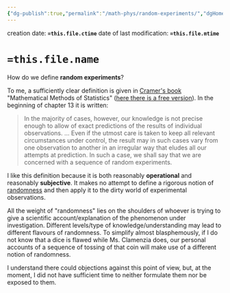 ```yaml
---
{"dg-publish":true,"permalink":"/math-phys/random-experiments/","dgHomeLink":true,"dgPassFrontmatter":false,"dgShowBacklinks":true,"dgShowLocalGraph":true,"dgShowInlineTitle":true,"dgShowFileTree":true,"dgEnableSearch":true}
---
```



creation date: **`=this.file.ctime`** 
date of last modification: **`=this.file.mtime`**

# `=this.file.name`


How do we define **random experiments**?

To me, a sufficiently clear definition is given in [Cramer's book](https://press.princeton.edu/books/paperback/9780691005478/mathematical-methods-of-statistics-pms-9-volume-9) "Mathematical Methods of Statistics" ([here there is a free version](https://archive.org/details/in.ernet.dli.2015.223699)). In the beginning of chapter 13 it is written: 

>In the majority of cases, however, our knowledge is not precise  enough to allow of exact predictions of the results of individual  observations. ... Even if the utmost care is taken to keep all relevant  circumstances under control, the result may in such cases vary from  one observation to another in an irregular way that eludes all our  attempts at prediction. In such a case, we shall say that we are  concerned with a sequence of random experiments.

I like this definition because it is both reasonably **operational** and reasonably **subjective**. It makes no attempt to define a rigorous notion of [randomness](https://arxiv.org/abs/1908.07068)  and then apply it to the dirty world of experimental observations.

All the weight of "randomness" lies on the shoulders of whoever is trying to give a scientific account/explanation of the phenomenon under investigation. Different levels/type of knowledge/understanding may lead to different flavours of randomness. To simplify almost blasphemously, if I do not know that a dice is flawed while Ms. Clamenzia does, our personal accounts of a sequence of tossing of that coin will make use of a different notion of randomness.

I understand there could objections against this point of view, but, at the moment, I did not have sufficient time to neither formulate them nor be exposed to them.